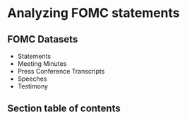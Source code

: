 # Analyzing FOMC statements

## FOMC Datasets

- Statements
- Meeting Minutes
- Press Conference Transcripts
- Speeches
- Testimony

## Section table of contents

```{tableofcontents}

```

